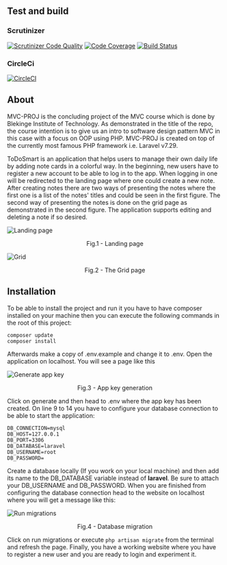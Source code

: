 ## Test and build
### Scrutinizer
[![Scrutinizer Code Quality](https://scrutinizer-ci.com/g/bashikr/mvc-proj/badges/quality-score.png?b=main)](https://scrutinizer-ci.com/g/bashikr/mvc-proj/?branch=main)
[![Code Coverage](https://scrutinizer-ci.com/g/bashikr/mvc-proj/badges/coverage.png?b=main)](https://scrutinizer-ci.com/g/bashikr/mvc-proj/?branch=main)
[![Build Status](https://scrutinizer-ci.com/g/bashikr/mvc-proj/badges/build.png?b=main)](https://scrutinizer-ci.com/g/bashikr/mvc-proj/build-status/main)
### CircleCi

[![CircleCI](https://circleci.com/gh/bashikr/mvc-proj/tree/main.svg?style=svg)](https://circleci.com/gh/bashikr/mvc-proj/tree/main)

## About
MVC-PROJ is the concluding project of the MVC course which is done by Blekinge Institute of Technology. As demonstrated in the title of the repo, the course intention is to give us an intro to software design pattern MVC in this case with a focus on OOP using PHP. MVC-PROJ is created on top of the currently most famous PHP framework i.e. Laravel v7.29.

ToDoSmart is an application that helps users to manage their own daily life by adding note cards in a colorful way. In the beginning, new users have to register a new account to be able to log in to the app. When logging in one will be redirected to the landing page where one could create a new note. After creating notes there are two ways of presenting the notes where the first one is a list of the notes' titles and could be seen in the first figure. The second way of presenting the notes is done on the grid page as demonstrated in the second figure. The application supports editing and deleting a note if so desired.

![Landing page](https://github.com/bashikr/mvc-proj/tree/main/public/assets/images/landing-page.jpg)
<p align = "center">
Fig.1 - Landing page
</p>

![Grid](https://github.com/bashikr/mvc-proj/tree/main/public/assets/images/grid.jpg)
<p align = "center">
Fig.2 - The Grid page
</p>

## Installation
To be able to install the project and run it you have to have composer installed on your machine then you can execute the following commands in the root of this project:

    composer update
    composer install

Afterwards make a copy of .env.example and change it to .env. Open the application on localhost. You will see a page like this
 
![Generate app key](https://github.com/bashikr/mvc-proj/tree/main/public/assets/images/app-key.png)
<p align = "center">
Fig.3 - App key generation
</p>


Click on generate and then head to .env where the app key has been created. On line 9 to 14 you have to configure your database connection to be able to start the application:

    DB_CONNECTION=mysql
    DB_HOST=127.0.0.1
    DB_PORT=3306
    DB_DATABASE=laravel
    DB_USERNAME=root
    DB_PASSWORD=

Create a database locally (If you work on your local machine) and then add its name to the DB_DATABASE variable instead of **laravel**. Be sure to attach your DB_USERNAME and DB_PASSWORD. When you are finished from configuring the database connection head to the website on localhost where you will get a message like this:

![Run migrations](https://github.com/bashikr/mvc-proj/tree/main/public/assets/images/migrations.png)
<p align = "center">
Fig.4 - Database migration
</p>

Click on run migrations or execute `php artisan migrate` from the terminal and refresh the page. Finally, you have a working website where you have to register a new user and you are ready to login and experiment it.
